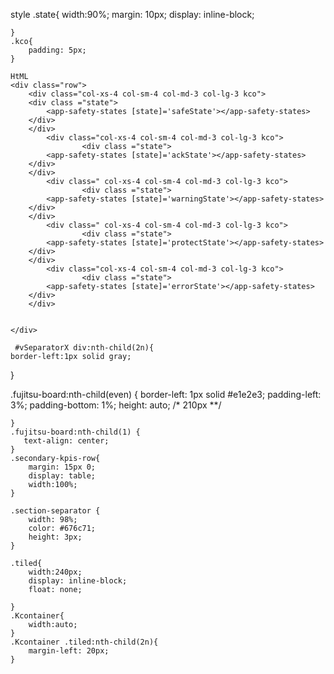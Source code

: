 style
  .state{
        width:90%;
        margin: 10px;
        display: inline-block;
       
        
    }
    .kco{
        padding: 5px;
    }
    
    HtML
    <div class="row">
		<div class="col-xs-4 col-sm-4 col-md-3 col-lg-3 kco">
		<div class ="state">	
			<app-safety-states [state]='safeState'></app-safety-states>
		</div>
		</div>
			<div class="col-xs-4 col-sm-4 col-md-3 col-lg-3 kco">
					<div class ="state">
			<app-safety-states [state]='ackState'></app-safety-states>
		</div>
		</div>
			<div class=" col-xs-4 col-sm-4 col-md-3 col-lg-3 kco">
					<div class ="state">
			<app-safety-states [state]='warningState'></app-safety-states>
		</div>
		</div>
			<div class=" col-xs-4 col-sm-4 col-md-3 col-lg-3 kco">
					<div class ="state">
			<app-safety-states [state]='protectState'></app-safety-states>
		</div>
		</div>
			<div class="col-xs-4 col-sm-4 col-md-3 col-lg-3 kco">
					<div class ="state">
			<app-safety-states [state]='errorState'></app-safety-states>
		</div>
		</div>
		
		
	</div>
	
	 #vSeparatorX div:nth-child(2n){
    border-left:1px solid gray;
  }

  .fujitsu-board:nth-child(even) {
    border-left: 1px solid #e1e2e3;
    padding-left: 3%;
    padding-bottom: 1%;
    height: auto; /* 210px **/
  
    
    }
    .fujitsu-board:nth-child(1) {
       text-align: center; 
    }
    .secondary-kpis-row{
        margin: 15px 0;
        display: table;
        width:100%;
    }
   
    .section-separator {
        width: 98%;
        color: #676c71;
        height: 3px;
    }

    .tiled{
        width:240px; 
        display: inline-block;
        float: none;
        
    }
    .Kcontainer{
        width:auto;  
    }
    .Kcontainer .tiled:nth-child(2n){
        margin-left: 20px;  
    }
